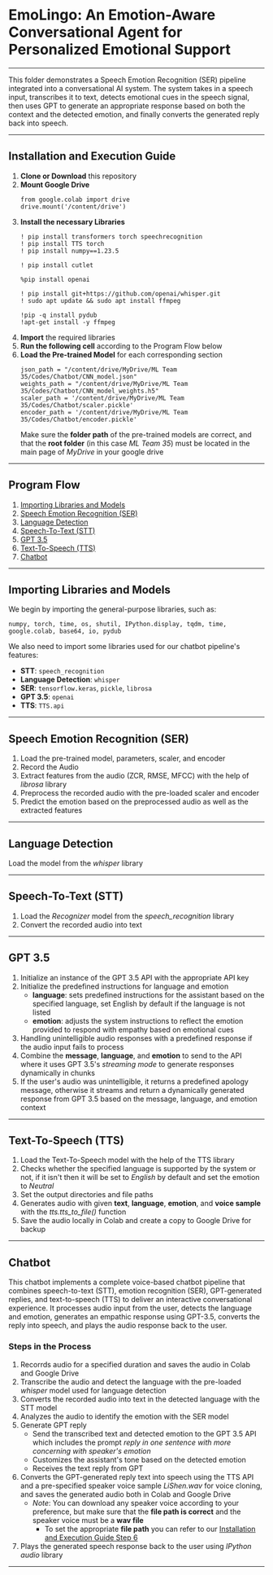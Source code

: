 # EmoLingo: An Emotion-Aware Conversational Agent for Personalized Emotional Support

---

This folder demonstrates a Speech Emotion Recognition (SER) pipeline integrated into a conversational AI system. The system takes in a speech input, transcribes it to text, detects emotional cues in the speech signal, then uses GPT to generate an appropriate response based on both the context and the detected emotion, and finally converts the generated reply back into speech.

--- 

## Installation and Execution Guide

1. **Clone or Download** this repository
2. **Mount Google Drive**
    ```
    from google.colab import drive
    drive.mount('/content/drive')
    ```
3. **Install the necessary Libraries**
    ```
    ! pip install transformers torch speechrecognition
    ! pip install TTS torch
    ! pip install numpy==1.23.5
    ```
    ```
    ! pip install cutlet
    ```
    ```
    %pip install openai
    ```
    ```
    ! pip install git+https://github.com/openai/whisper.git
    ! sudo apt update && sudo apt install ffmpeg
    ```
    ```
    !pip -q install pydub
    !apt-get install -y ffmpeg
    ```
4. **Import** the required libraries 
5. **Run the following cell** according to the Program Flow below
6. **Load the Pre-trained Model** for each corresponding section
    ```
    json_path = "/content/drive/MyDrive/ML Team 35/Codes/Chatbot/CNN_model.json" 
    weights_path = "/content/drive/MyDrive/ML Team 35/Codes/Chatbot/CNN_model_weights.h5" 
    scaler_path = '/content/drive/MyDrive/ML Team 35/Codes/Chatbot/scaler.pickle'
    encoder_path = '/content/drive/MyDrive/ML Team 35/Codes/Chatbot/encoder.pickle'
    ```
    Make sure the **folder path** of the pre-trained models are correct, and that the **root folder** (in this case *ML Team 35*) must be located in the main page of *MyDrive* in your google drive
---

## Program Flow

1. [Importing Libraries and Models](#importing-libraries-and-models)
2. [Speech Emotion Recognition (SER)](#speech-emotion-recognition-ser)
3. [Language Detection](#language-detection)
4. [Speech-To-Text (STT)](#speech-to-text-stt)
5. [GPT 3.5](#data-preparation)
6. [Text-To-Speech (TTS)](#text-to-speech-tts)
7. [Chatbot](#chatbot)

---

## Importing Libraries and Models

We begin by importing the general-purpose libraries, such as:
    
    numpy, torch, time, os, shutil, IPython.display, tqdm, time, google.colab, base64, io, pydub

We also need to import some libraries used for our chatbot pipeline's features:
  - **STT**: `speech_recognition`
  - **Language Detection**: `whisper`
  - **SER**: `tensorflow.keras`, `pickle`, `librosa`
  - **GPT 3.5**: `openai`
  - **TTS**: `TTS.api`

--- 

## Speech Emotion Recognition (SER)

  1. Load the pre-trained model, parameters, scaler, and encoder
  2. Record the Audio 
  3. Extract features from the audio (ZCR, RMSE, MFCC) with the help of *librosa* library
  4. Preprocess the recorded audio with the pre-loaded scaler and encoder
  5. Predict the emotion based on the preprocessed audio as well as the extracted features

---

## Language Detection

Load the model from the *whisper* library

---

## Speech-To-Text (STT)

  1. Load the *Recognizer* model from the *speech_recognition* library
  2. Convert the recorded audio into text

---

## GPT 3.5

  1. Initialize an instance of the GPT 3.5 API with the appropriate API key
  2. Initialize the predefined instructions for language and emotion
     - **language**: sets predefined instructions for the assistant based on the specified language, set English by default if the language is not listed
     - **emotion**: adjusts the system instructions to reflect the emotion provided to respond with empathy based on emotional cues
  3. Handling unintelligible audio responses with a predefined response if the audio input fails to process
  4. Combine the **message**, **language**, and **emotion** to send to the API where it uses GPT 3.5's *streaming mode* to generate responses dynamically in chunks
  5. If the user's audio was unintelligible, it returns a predefined apology message, otherwise it streams and return a dynamically generated response from GPT 3.5 based on the message, language, and emotion context

---

## Text-To-Speech (TTS)

  1. Load the Text-To-Speech model with the help of the TTS library
  2. Checks whether the specified language is supported by the system or not, if it isn't then it will be set to *English* by default and set the emotion to *Neutral*
  3. Set the output directories and file paths
  4. Generates audio with given **text**, **language**, **emotion**, and **voice sample** with the *tts.tts_to_file()* function
  5. Save the audio locally in Colab and create a copy to Google Drive for backup

---

## Chatbot

This chatbot implements a complete voice-based chatbot pipeline that combines speech-to-text (STT), emotion recognition (SER), GPT-generated replies, and text-to-speech (TTS) to deliver an interactive conversational experience. It processes audio input from the user, detects the language and emotion, generates an empathic response using GPT-3.5, converts the reply into speech, and plays the audio response back to the user.

### Steps in the Process
  
  1. Recorrds audio for a specified duration and saves the audio in Colab and Google Drive
  2. Transcribe the audio and detect the language with the pre-loaded *whisper* model used for language detection
  3. Converts the recorded audio into text in the detected language with the STT model
  4. Analyzes the audio to identify the emotion with the SER model
  5. Generate GPT reply 
     - Send the transcribed text and detected emotion to the GPT 3.5 API which includes the prompt *reply in one sentence with more concerning with speaker's emotion*
     - Customizes the assistant's tone based on the detected emotion
     - Receives the text reply from GPT
  6. Converts the GPT-generated reply text into speech using the TTS API and a pre-specified speaker voice sample *LiShen.wav* for voice cloning, and saves the generated audio both in Colab and Google Drive
     - *Note*: You can download any speaker voice according to your preference, but make sure that the **file path is correct** and the speaker voice must be a **wav file**
       - To set the appropriate **file path** you can refer to our [Installation and Execution Guide Step 6](#installation-and-execution-guide)
  7. Plays the generated speech response back to the user using *IPython audio* library

---